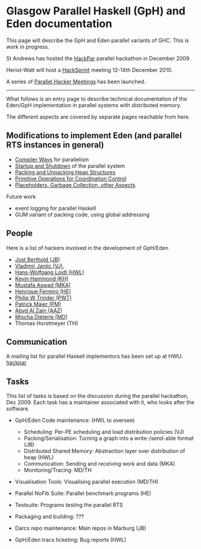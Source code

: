 # Glasgow Parallel Haskell (GpH) and Eden documentation


This page will describe the GpH and Eden parallel variants of GHC.  This is work in progress.


St Andrews has hosted the [HackPar](hack-par) parallel hackathon in December 2009.


Heriot-Watt will host a [HackSprint](hack-sprint) meeting 12-14th December 2010. 


A series of [Parallel Hacker Meetings](gp-h-eden/meetings) has been launched.

---


What follows is an entry page to describe technical documentation of the Eden/GpH implementation in parallel systems with distributed memory.


The different aspects are covered by separate pages reachable from here.

## Modifications to implement Eden (and parallel RTS instances in general)

- [Compiler Ways](gp-h-eden/compiler-ways) for parallelism
- [Startup and Shutdown](gp-h-eden/start-stop) of the parallel system
- [Packing and Unpacking Heap Structures](gp-h-eden/packing)
- [Primitive Operations for Coordination Control](gp-h-eden/primitives)
- [Placeholders, Garbage Collection, other Aspects](gp-h-eden/placeholders-and-gc)


Future work

- event logging for parallel Haskell
- GUM variant of packing code, using global addressing

## People


Here is a list of hackers involved in the development of GpH/Eden

- [ Jost Berthold (JB)](http://www.mathematik.uni-marburg.de/~berthold/)
- [ Vladimir Janjic (VJ)](http://www.cs.st-andrews.ac.uk/~jv), 
- [ Hans-Wolfgang Loidl (HWL)](http://www.macs.hw.ac.uk/~hwloidl/)
- [ Kevin Hammond (KH)](http://www.cs.st-andrews.ac.uk/~kh/)
- [ Mustafa Aswad (MKA)](http://www.macs.hw.ac.uk/~mka19/)
- [ Henrique Ferreiro (HE)](http://www.madsgroup.org/staff/henrique/)
- [ Philip W Trinder (PWT)](http://www.macs.hw.ac.uk/~trinder/)
- [ Patrick Maier (PM)](http://www.macs.hw.ac.uk/~pm175)
- [ Abyd Al Zain (AAZ)](http://www.macs.hw.ac.uk/~ceeatia/)
- [ Mischa Dieterle (MD)](http://www.mathematik.uni-marburg.de/~dieterle)
- Thomas Horstmeyer (TH) 

## Communication


 
A mailing list for parallel Haskell implementors has been set up at HWU: 
[ hackpar](http://www.macs.hw.ac.uk/mailman/listinfo.cgi/hackpar)

## Tasks


This list of tasks is based on the discussion during the parallel hackathon, Dec 2009.
Each task has a maintainer associated with it, who looks after the software.

- GpH/Eden Code maintenance: (HWL to oversee)

  - Scheduling: Per-PE scheduling and load distribution policies (VJ)
  - Packing/Serialisation: Turning a graph into a write-/send-able format (JB)
  - Distributed Shared Memory: Abstraction layer over distribution of heap (HWL)
  - Communication: Sending and receiving work and data (MKA)
  - Monitoring/Tracing: MD/TH
- Visualisation Tools: Visualising parallel execution (MD/TH)
- Parallel NoFib Suite: Parallel benchmark programs (HE)
- Testsuite: Programs testing the parallel RTS
- Packaging and building: ???
- Darcs repo maintenance: Main repos in Marburg (JB)
- GpH/Eden tracs ticketing: Bug reports (HWL)
